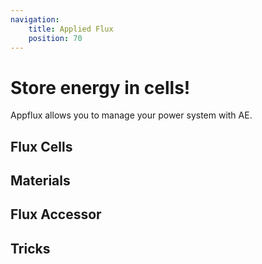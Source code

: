 ```yaml
---
navigation:
    title: Applied Flux
    position: 70
---
```


# Store energy in cells!

Appflux allows you to manage your power system with AE.

## Flux Cells
<CategoryIndex category="flux cells"></CategoryIndex>

## Materials
<CategoryIndex category="flux materials"></CategoryIndex>

## Flux Accessor
<CategoryIndex category="flux accessor"></CategoryIndex>

## Tricks
<CategoryIndex category="flux tricks"></CategoryIndex>
